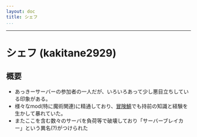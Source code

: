 ```yaml
---
layout: doc
title: シェフ
...
```

---

# シェフ (kakitane2929)

## 概要
- あっきーサーバーの参加者の一人だが、いろいろあって少し悪目立ちしている印象がある。
- 様々なmod(特に魔術関連)に精通しており、[冒険鯖](/wiki/servers/2025/aug_adv)でも持前の知識と経験を生かして暴れていた。
- またここを含む数々のサーバを負荷等で破壊しており「サーバーブレイカー」という異名(?)がつけられた